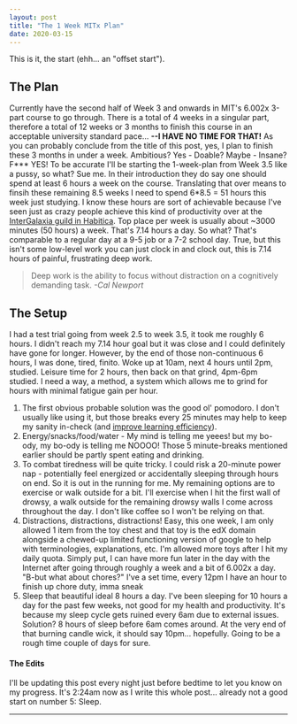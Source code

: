 ```yaml
---
layout: post
title: "The 1 Week MITx Plan"
date: 2020-03-15
---
```


This is it, the start (ehh... an "offset start").

## The Plan
Currently have the second half of Week 3 and onwards in MIT's 6.002x 3-part course to go through.
There is a total of 4 weeks in a singular part, therefore a total of 12 weeks or 3 months to finish this course in an acceptable university standard pace... **--I HAVE NO TIME FOR THAT!** As you can probably conclude from the title of this post, yes, I plan to finish these 3 months in under a week. Ambitious? Yes - Doable? Maybe - Insane? F\*\*\* YES! To be accurate I'll be starting the 1-week-plan from Week 3.5 like a pussy, so what? Sue me. In their introduction they do say one should spend at least 6 hours a week on the course. Translating that over means to finsih these remaining 8.5 weeks I need to spend 6*8.5 = 51 hours this week just studying. I know these hours are sort of achievable because I've seen just as crazy people achieve this kind of productivity over at the [InterGalaxia guild in Habitica](https://habitica.com/groups/guild/43ae9992-5fbe-45a9-83b5-6607eb506967). Top place per week is usually about ~3000 minutes (50 hours) a week. That's 7.14 hours a day. So what? That's comparable to a regular day at a 9-5 job or a 7-2 school day. True, but this isn't some low-level work you can just clock in and clock out, this is 7.14 hours of painful, frustrating deep work.

> Deep work is the ability to focus without distraction on a cognitively demanding task. *-Cal Newport*

## The Setup
I had a test trial going from week 2.5 to week 3.5, it took me roughly 6 hours. I didn't reach my 7.14 hour goal but it was close and I could definitely have gone for longer. However, by the end of those non-continuous 6 hours, I was done, tired, finito. Woke up at 10am, next 4 hours until 2pm, studied. Leisure time for 2 hours, then back on that grind, 4pm-6pm studied. I need a way, a method, a system which allows me to grind for hours with minimal fatigue gain per hour.

1. The first obvious probable solution was the good ol' pomodoro. I don't usually like using it, but those breaks every 25 minutes may help to keep my sanity in-check (and [improve learning efficiency](https://youtu.be/IlU-zDU6aQ0?t=135)). 
2. Energy/snacks/food/water - My mind is telling me yeees! but my bo-ody, my bo-ody is telling me NOOOO! Those 5 minute-breaks mentioned earlier should be partly spent eating and drinking.
3. To combat tiredness will be quite tricky. I could risk a 20-minute power nap - potentially feel energized or accidentally sleeping through hours on end. So it is out in the running for me. My remaining options are to exercise or walk outside for a bit. I'll exercise when I hit the first wall of drowsy, a walk outside for the remaining drowsy walls I come across throughout the day. I don't like coffee so I won't be relying on that.
4. Distractions, distractions, distractions! Easy, this one week, I am only allowed 1 item from the toy chest and that toy is the edX domain alongside a chewed-up limited functioning version of google to help with terminologies, explanations, etc. I'm allowed more toys after I hit my daily quota. Simply put, I can have more fun later in the day with the Internet after going through roughly a week and a bit of 6.002x a day. "B-but what about chores?" I've a set time, every 12pm I have an hour to finish up chore duty, imma sneak
5. Sleep that beautiful ideal 8 hours a day. I've been sleeping for 10 hours a day for the past few weeks, not good for my health and productivity. It's because my sleep cycle gets ruined every 6am due to external issues. Solution? 8 hours of sleep before 6am comes around. At the very end of that burning candle wick, it should say 10pm... hopefully. Going to be a rough time couple of days for sure.

#### The Edits
I'll be updating this post every night just before bedtime to let you know on my progress. It's 2:24am now as I write this whole post... already not a good start on number 5: Sleep.

___
